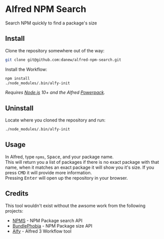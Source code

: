 # Alfred NPM Search

Search NPM quickly to find a package's size


## Install
Clone the repository somewhere out of the way:
```bash
git clone git@github.com:danew/alfred-npm-search.git
```

Install the Workflow:
```bash
npm install
./node_modules/.bin/alfy-init
```
*Requires [Node.js](https://nodejs.org) 10+ and the Alfred [Powerpack](https://www.alfredapp.com/powerpack/).*


## Uninstall
Locate where you cloned the repository and run:
```bash
./node_modules/.bin/alfy-init
```


## Usage

In Alfred, type `npms`, <kbd>Space</kbd>, and your package name.   
This will return you a list of packages if there is no exact package with that name, when it matches an exact package it will show you it's size. If you press <kbd>CMD</kbd> it will provide more information.   
Pressing <kbd>Enter</kbd> will open up the repository in your browser.


## Credits

This tool wouldn't exist without the awsome work from the following projects:
* [NPMS](https://npms.io/) - NPM Package search API
* [BundlePhobia](https://bundlephobia.com/) - NPM Package size API
* [Alfy](https://github.com/sindresorhus/alfy) - Alfred 3 Workflow tool
